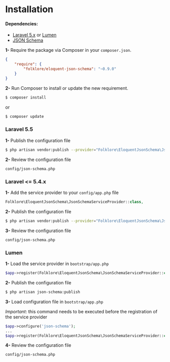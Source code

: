 Installation
================================================

#### Dependencies:

* [Laravel 5.x](https://github.com/laravel/laravel) or [Lumen](https://github.com/laravel/lumen)
* [JSON Schema](https://github.com/justinrainbow/json-schema)


**1-** Require the package via Composer in your `composer.json`.
```json
{
	"require": {
		"folklore/eloquent-json-schema": "~0.9.0"
	}
}
```

**2-** Run Composer to install or update the new requirement.

```bash
$ composer install
```

or

```bash
$ composer update
```

### Laravel 5.5

**1-** Publish the configuration file

```bash
$ php artisan vendor:publish --provider="Folklore\EloquentJsonSchema\JsonSchemaServiceProvider"
```

**2-** Review the configuration file

```
config/json-schema.php
```

### Laravel <= 5.4.x

**1-** Add the service provider to your `config/app.php` file
```php
Folklore\EloquentJsonSchema\JsonSchemaServiceProvider::class,
```

**2-** Publish the configuration file

```bash
$ php artisan vendor:publish --provider="Folklore\EloquentJsonSchema\JsonSchemaServiceProvider"
```

**3-** Review the configuration file

```
config/json-schema.php
```

### Lumen

**1-** Load the service provider in `bootstrap/app.php`
```php
$app->register(Folklore\EloquentJsonSchema\JsonSchemaServiceProvider::class);
```

**2-** Publish the configuration file

```bash
$ php artisan json-schema:publish
```

**3-** Load configuration file in `bootstrap/app.php`

*Important*: this command needs to be executed before the registration of the service provider

```php
$app->configure('json-schema');
...
$app->register(Folklore\EloquentJsonSchema\JsonSchemaServiceProvider::class)
```

**4-** Review the configuration file

```
config/json-schema.php
```
